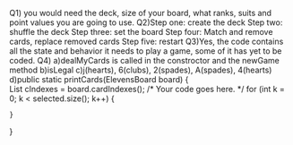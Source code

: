 Q1) you would need the deck, size of your board, what ranks, suits and point values you are going to use.
Q2)Step one: create the deck
Step two: shuffle the deck
Step three: set the board
Step four: Match and remove cards, replace removed cards
Step five: restart
Q3)Yes, the code contains all the state and behavior it needs to play a game, some of it has yet to be coded.
Q4)
a)dealMyCards is called in the constroctor and the newGame method
b)isLegal
c)j(hearts), 6(clubs), 2(spades), A(spades), 4(hearts)
d)public static printCards(ElevensBoard board) 
{    
    List<Integer> cIndexes = board.cardIndexes(); 
    /* Your code goes here. */ 
    for (int k = 0; k < selected.size(); k++)
    {
        
    }
}